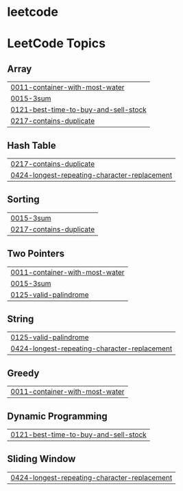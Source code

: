 # leetcode

<!---LeetCode Topics Start-->
# LeetCode Topics
## Array
|  |
| ------- |
| [0011-container-with-most-water](https://github.com/ayush03b/leetcode/tree/master/0011-container-with-most-water) |
| [0015-3sum](https://github.com/ayush03b/leetcode/tree/master/0015-3sum) |
| [0121-best-time-to-buy-and-sell-stock](https://github.com/ayush03b/leetcode/tree/master/0121-best-time-to-buy-and-sell-stock) |
| [0217-contains-duplicate](https://github.com/ayush03b/leetcode/tree/master/0217-contains-duplicate) |
## Hash Table
|  |
| ------- |
| [0217-contains-duplicate](https://github.com/ayush03b/leetcode/tree/master/0217-contains-duplicate) |
| [0424-longest-repeating-character-replacement](https://github.com/ayush03b/leetcode/tree/master/0424-longest-repeating-character-replacement) |
## Sorting
|  |
| ------- |
| [0015-3sum](https://github.com/ayush03b/leetcode/tree/master/0015-3sum) |
| [0217-contains-duplicate](https://github.com/ayush03b/leetcode/tree/master/0217-contains-duplicate) |
## Two Pointers
|  |
| ------- |
| [0011-container-with-most-water](https://github.com/ayush03b/leetcode/tree/master/0011-container-with-most-water) |
| [0015-3sum](https://github.com/ayush03b/leetcode/tree/master/0015-3sum) |
| [0125-valid-palindrome](https://github.com/ayush03b/leetcode/tree/master/0125-valid-palindrome) |
## String
|  |
| ------- |
| [0125-valid-palindrome](https://github.com/ayush03b/leetcode/tree/master/0125-valid-palindrome) |
| [0424-longest-repeating-character-replacement](https://github.com/ayush03b/leetcode/tree/master/0424-longest-repeating-character-replacement) |
## Greedy
|  |
| ------- |
| [0011-container-with-most-water](https://github.com/ayush03b/leetcode/tree/master/0011-container-with-most-water) |
## Dynamic Programming
|  |
| ------- |
| [0121-best-time-to-buy-and-sell-stock](https://github.com/ayush03b/leetcode/tree/master/0121-best-time-to-buy-and-sell-stock) |
## Sliding Window
|  |
| ------- |
| [0424-longest-repeating-character-replacement](https://github.com/ayush03b/leetcode/tree/master/0424-longest-repeating-character-replacement) |
<!---LeetCode Topics End-->